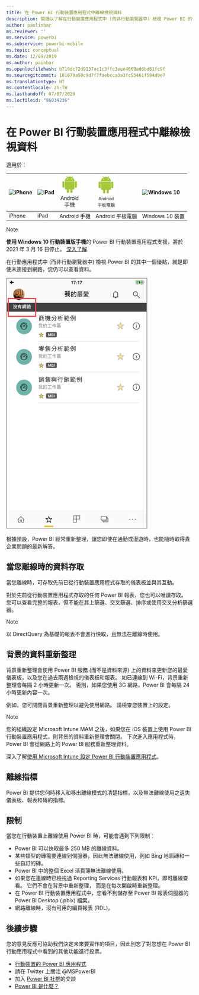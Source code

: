 ```yaml
---
title: 在 Power BI 行動裝置應用程式中離線檢視資料
description: 閱讀以了解在行動裝置應用程式中 (而非行動瀏覽器中) 檢視 Power BI 的優點：即使未連線到網路，您仍可以查看資料。
author: paulinbar
ms.reviewer: ''
ms.service: powerbi
ms.subservice: powerbi-mobile
ms.topic: conceptual
ms.date: 12/09/2019
ms.author: painbar
ms.openlocfilehash: b719dc72d9137ac1c3ffc3eee4669ad6bd61fc9f
ms.sourcegitcommit: 181679a50c9d7f7faebcca3a3fc55461f594d9e7
ms.translationtype: HT
ms.contentlocale: zh-TW
ms.lasthandoff: 07/07/2020
ms.locfileid: "86034236"
---
```

# <a name="view-your-data-offline-in-the-power-bi-mobile-apps"></a>在 Power BI 行動裝置應用程式中離線檢視資料
適用於︰

| ![iPhone](./media/mobile-apps-offline-data/iphone-logo-50-px.png) | ![iPad](./media/mobile-apps-offline-data/ipad-logo-50-px.png) | ![Android 手機](./media/mobile-apps-offline-data/android-phone-logo-50-px.png) | ![Android 平板電腦](./media/mobile-apps-offline-data/android-tablet-logo-50-px.png) | ![Windows 10](./media/mobile-apps-offline-data/win-10-logo-50-px.png) |
|:--- |:--- |:--- |:--- |:--- |
| iPhone |iPad |Android 手機 |Android 平板電腦 |Windows 10 裝置 |

>[!NOTE]
>**使用 Windows 10 行動裝置版手機**的 Power BI 行動裝置應用程式支援，將於 2021 年 3 月 16 日停止。 [深入了解](https://go.microsoft.com/fwlink/?linkid=2121400)

在行動應用程式中 (而非行動瀏覽器中) 檢視 Power BI 的其中一個優點，就是即使未連接到網路，您仍可以查看資料。 

![沒有網路訊息](./media/mobile-apps-offline-data/power-bi-iphone-no-network.png)

根據預設，Power BI 經常重新整理，讓您即使在通勤或漫遊時，也能隨時取得貴企業問題的最新解答。

## <a name="data-access-while-youre-offline"></a>當您離線時的資料存取
當您離線時，可存取先前已從行動裝置應用程式存取的儀表板並與其互動。

對於先前從行動裝置應用程式存取的任何 Power BI 報表，您也可以唯讀存取。 您可以查看完整的報表，但不能在其上篩選、交叉篩選、排序或使用交叉分析篩選器。

>[!NOTE]
> 以 DirectQuery 為基礎的報表不會進行快取，且無法在離線時使用。

## <a name="background-data-refresh"></a>背景的資料重新整理
背景重新整理會使用 Power BI 服務 (而不是資料來源) 上的資料來更新您的最愛儀表板，以及您在過去兩週檢視的儀表板和報表。 如已連線到 Wi-Fi，背景重新整理會每隔 2 小時更新一次。 否則，如果您使用 3G 網路，Power BI 會每隔 24 小時更新內容一次。

例如，您可關閉背景重新整理以避免使用網路。 請檢查您裝置上的設定。

> [!NOTE]
> 您的組織設定 Microsoft Intune MAM 之後，如果您在 iOS 裝置上使用 Power BI 行動裝置應用程式，則背景的資料重新整理會關閉。 下次進入應用程式時，Power BI 會從網路上的 Power BI 服務重新整理資料。
> 
> 深入了解[使用 Microsoft Intune 設定 Power BI 行動裝置應用程式](../../admin/service-admin-mobile-intune.md)。 
> 
> 

## <a name="offline-indicators"></a>離線指標
Power BI 提供您何時移入和移出離線模式的清楚指標，以及無法離線使用之遺失儀表板、報表和磚的指標。

## <a name="limitations"></a>限制
當您在行動裝置上離線使用 Power BI 時，可能會遇到下列限制︰

* Power BI 可以快取最多 250 MB 的離線資料。
* 某些類型的磚需要連線到伺服器，因此無法離線使用，例如 Bing 地圖磚和一些自訂的磚。
* Power BI 中的整個 Excel 活頁簿無法離線使用。
* 如果您在連線時已檢視過 Reporting Services 行動報表和 KPI，即可離線查看。 它們不會在背景中重新整理， 而是在每次開啟時重新整理。
* 在 Power BI 行動裝置應用程式中，您看不到儲存至 Power BI 報表伺服器的 Power BI Desktop (.pbix) 檔案。 
* 網路離線時，沒有可用的編頁報表 (RDL)。

## <a name="next-steps"></a>後續步驟
您的意見反應可協助我們決定未來要實作的項目，因此別忘了對您想在 Power BI 行動應用程式中看到的其他功能進行投票。 

* [行動裝置的 Power BI 應用程式](mobile-apps-for-mobile-devices.md)
* 請在 Twitter 上關注 @MSPowerBI
* 加入 [Power BI 社群](https://community.powerbi.com/)的交談
* [Power BI 是什麼？](../../fundamentals/power-bi-overview.md)